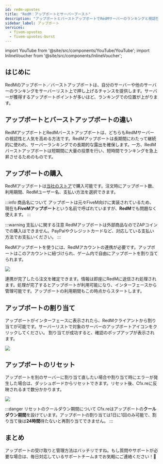 ```yaml
---
id: redm-upvotes
title: "RedM：アップボートとサーバーブースト"
description: "アップボートとバーストアップボートでRedMサーバーのランキングと視認性をアップさせる方法 → 今すぐチェック！"
sidebar_label: アップボート
services:
  - fivem-upvotes
  - fivem-upvotes-burst
---
```


import YouTube from '@site/src/components/YouTube/YouTube';
import InlineVoucher from '@site/src/components/InlineVoucher';

## はじめに

RedMのアップボート／バーストアップボートは、自分のサーバーや他のサーバーのランキングをサーバーリスト上で押し上げるチャンスを提供します。サーバーが獲得するアップボートポイントが多いほど、ランキングでの位置が上がります。

<YouTube videoId="H-bdMJTQkSM" imageSrc="https://screensaver01.zap-hosting.com/index.php/s/3NafFXm8AdQoyWM/preview" title="RedMアップボートを超速ゲット！" description="実際に見て理解したい？そんなあなたにピッタリ！動画でわかりやすく解説。急いでる時も、じっくり情報を楽しみたい時もこれでバッチリ！"/>



## アップボートとバーストアップボートの違い

RedMアップボートとRedMバーストアップボートは、どちらもRedMサーバーの視認性と人気を高める方法です。RedMアップボートは長期間にわたって継続的に使われ、サーバーランキングでの長期的な露出を確保します。一方、RedMバーストアップボートは短期間に大量の投票を行い、短時間でランキングを急上昇させるためのものです。



## アップボートの購入

RedMアップボートは[当社のストア](https://zap-hosting.com/en/shop/product/fivem-upvotes/)で購入可能です。注文時にアップボート数、利用期間、RedMユーザー名、支払い方法を選択できます。 

:::info 商品名について
アップボートは元々FiveM向けに実装されているため、現在も**FiveMアップボート**という名前で呼ばれていますが、**RedM**でも問題なく使えます。 
:::

:::warning 支払いに関する注意
RedMアップボートは外部商品なのでZAPコインでの購入はできません。PayPalやクレジットカードなど、対応している支払い方法でお支払いください。
:::

RedMアップボートを使うには、RedMアカウントの連携が必要です。アップボートはこのアカウントに紐づけられ、ゲーム内で自由にアップボートを割り当てられます。 

![](https://screensaver01.zap-hosting.com/index.php/s/2fT6CyCfzo4wEe5/download)


連携が完了したら注文を確定できます。情報は即座にRedMに送信され処理されます。処理が完了するとアップボートが利用可能になり、インターフェースから管理可能です。アップボートの利用期間もこの時点からスタートします。 



## アップボートの割り当て

アップボートがインターフェースに表示されたら、RedMクライアントから割り当てが可能です。サーバーリストで対象のサーバーのアップボートアイコンをクリックしてください。 
割り当てが成功すると、確認のポップアップが表示されます。

![](https://screensaver01.zap-hosting.com/index.php/s/zD7b9awkCDW7bcx/download)



## アップボートのリセット

アップボートを別のサーバーに割り当て直したい場合や割り当て時にエラーが発生した場合は、ダッシュボードからリセットできます。リセット後、Cfx.reに反映されるまで数分かかります。 

![](https://screensaver01.zap-hosting.com/index.php/s/LjcYptAkZ6dfH8Y/preview)

:::danger リセットのクールダウン期間について
Cfx.reはアップボートの**クールダウン期間**を設けています。アップボートの割り当ては1日に1回のみ可能で、割り当て後は**24時間**待たないと再割り当てできません。 
:::




## まとめ

アップボートの受け取りと管理方法はバッチリですね。もし質問やサポートが必要な場合は、毎日対応しているサポートチームまでお気軽にご連絡ください！🙂

<InlineVoucher />